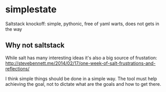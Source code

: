 # simplestate
Saltstack knockoff: simple, pythonic, free of yaml warts, does not gets in the way

## Why not saltstack

While salt has many interesting ideas it's also a big source of frustation:
http://stevebennett.me/2014/02/17/one-week-of-salt-frustrations-and-reflections/

I think simple things should be done in a simple way.
The tool must help achieving the goal, not to dictate what are the goals and how to get there.
